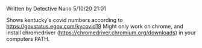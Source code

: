 Written by Detective Nano 
5/10/20 21:01

Shows kentucky's covid numbers according to https://govstatus.egov.com/kycovid19
Might only work on chrome, and install chromedriver (https://chromedriver.chromium.org/downloads) in your computers PATH.
